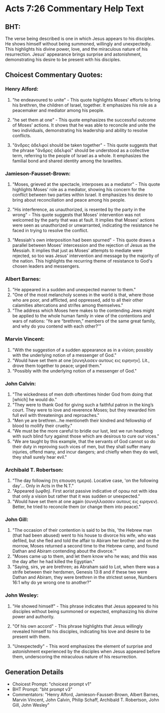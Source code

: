 # Acts 7:26 Commentary Help Text

## BHT:
The verse being described is one in which Jesus appears to his disciples. He shows himself without being summoned, willingly and unexpectedly. This highlights his divine power, love, and the miraculous nature of his resurrection. Jesus' appearance brings surprise and astonishment, demonstrating his desire to be present with his disciples.

## Choicest Commentary Quotes:
### Henry Alford:
1. "he endeavoured to unite" - This quote highlights Moses' efforts to bring his brethren, the children of Israel, together. It emphasizes his role as a peacemaker and mediator among his people.

2. "he set them at one" - This quote emphasizes the successful outcome of Moses' actions. It shows that he was able to reconcile and unite the two individuals, demonstrating his leadership and ability to resolve conflicts.

3. "ἄνδρες ἀδελφοί should be taken together" - This quote suggests that the phrase "ἄνδρες ἀδελφοί" should be understood as a collective term, referring to the people of Israel as a whole. It emphasizes the familial bond and shared identity among the Israelites.

### Jamieson-Fausset-Brown:
1. "Moses, grieved at the spectacle, interposes as a mediator" - This quote highlights Moses' role as a mediator, showing his concern for the conflict between two parties within Israel. It emphasizes his desire to bring about reconciliation and peace among his people.

2. "His interference, as unauthorized, is resented by the party in the wrong" - This quote suggests that Moses' intervention was not welcomed by the party that was at fault. It implies that Moses' actions were seen as unauthorized or unwarranted, indicating the resistance he faced in trying to resolve the conflict.

3. "Messiah's own interposition had been spurned" - This quote draws a parallel between Moses' intercession and the rejection of Jesus as the Messiah. It implies that just as Moses' attempts to mediate were rejected, so too was Jesus' intervention and message by the majority of the nation. This highlights the recurring theme of resistance to God's chosen leaders and messengers.

### Albert Barnes:
1. "He appeared in a sudden and unexpected manner to them."
2. "One of the most melancholy scenes in the world is that, where those who are poor, and afflicted, and oppressed, add to all their other calamities altercations and strifes among themselves."
3. "The address which Moses here makes to the contending Jews might be applied to the whole human family in view of the contentions and wars of nations: 'Ye are “brethren,” members of the same great family, and why do you contend with each other?'"

### Marvin Vincent:
1. "With the suggestion of a sudden appearance as in a vision; possibly with the underlying notion of a messenger of God." 
2. "Would have set them at one [συνηλασεν αυτους εις ειρηνην]. Lit., drove them together to peace; urged them."
3. "Possibly with the underlying notion of a messenger of God."

### John Calvin:
1. "The wickedness of men doth oftentimes hinder God from doing that [which] he would do."
2. "They were to thank God for giving such a faithful patron in the king’s court. They were to love and reverence Moses; but they rewarded him full evil with threatenings and reproaches."
3. "Men ye are brethren...he mentioneth their kindred and fellowship of blood to mollify their cruelty."
4. "We must be the more careful to bridle our lust, lest we run headlong with such blind fury against those which are desirous to cure our vices."
5. "We are taught by this example, that the servants of God cannot so do their duty in reproving such vices of men, but they shall suffer many injuries, offend many, and incur dangers; and chiefly when they do well, they shall surely hear evil."

### Archibald T. Robertson:
1. "The day following (τη επιουση ημερα). Locative case, 'on the following day'... Only in Acts in the N.T." 
2. "Appeared (ωφθη). First aorist passive indicative of οραω not with idea that only a vision but rather that it was sudden or unexpected."
3. "Would have set them at one again (συνηλλασσεν αυτους εις ειρηνεν). Better, he tried to reconcile them (or change them into peace)."

### John Gill:
1. "The occasion of their contention is said to be this, 'the Hebrew man (that had been abused) went to his house to divorce his wife, who was defiled, but she fled and told the affair to Abiram her brother: and on the morrow, Moses returned a second time to the Hebrew camp, and found Dathan and Abiram contending about the divorce.'" 
2. "Moses came up to them, and let them know who he was; and this was the day after he had killed the Egyptian."
3. "Saying, sirs, ye are brethren; as Abraham said to Lot, when there was a strife between their herdsmen, Genesis 13:8 and if these two were Dathan and Abiram, they were brethren in the strictest sense, Numbers 16:1 why do ye wrong one to another?"

### John Wesley:
1. "He showed himself" - This phrase indicates that Jesus appeared to his disciples without being summoned or expected, emphasizing his divine power and authority.

2. "Of his own accord" - This phrase highlights that Jesus willingly revealed himself to his disciples, indicating his love and desire to be present with them.

3. "Unexpectedly" - This word emphasizes the element of surprise and astonishment experienced by the disciples when Jesus appeared before them, underscoring the miraculous nature of his resurrection.


## Generation Details
- Choicest Prompt: "choicest prompt v1"
- BHT Prompt: "bht prompt v3"
- Commentators: "Henry Alford, Jamieson-Fausset-Brown, Albert Barnes, Marvin Vincent, John Calvin, Philip Schaff, Archibald T. Robertson, John Gill, John Wesley"
